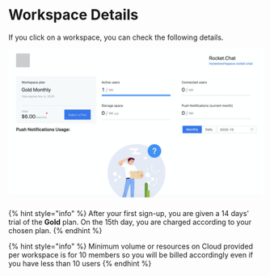 # Workspace Details

If you click on a workspace, you can check the following details.

![](../../../../.gitbook/assets/image%20%28126%29.png)

#### 

{% hint style="info" %}
After your first sign-up, you are given a 14 days' trial of the **Gold** plan. On the 15th day, you are charged according to your chosen plan.
{% endhint %}

{% hint style="info" %}
Minimum volume or resources on Cloud provided per workspace is for 10 members so you will be billed accordingly even if you have less than 10 users
{% endhint %}

